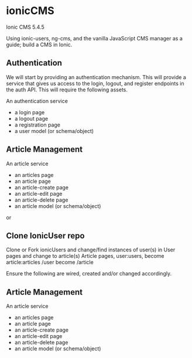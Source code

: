 # ionicCMS
Ionic CMS 5.4.5

Using ionic-users, ng-cms, and the vanilla JavaScript CMS manager as a guide; build a CMS in Ionic.

## Authentication
We will start by providing an authentication mechanism. This will provide a service that gives us access to the login, logout, and register endpoints in the auth API. This will require the following assets.

An authentication service
* a login page
* a logout page
* a registration page
* a user model (or schema/object)

## Article Management
An article service
* an articles page
* an article page
* an article-create page
* an article-edit page
* an article-delete page
* an article model (or schema/object)

or

## Clone IonicUser repo
Clone or Fork ionicUsers and change/find instances of user(s) in User pages and change to article(s) 
Article pages, user:users, become article:articles
/user become /article

Ensure the following are wired, created and/or changed accordingly.

## Article Management
An article service
* an articles page
* an article page
* an article-create page
* an article-edit page
* an article-delete page
* an article model (or schema/object)
